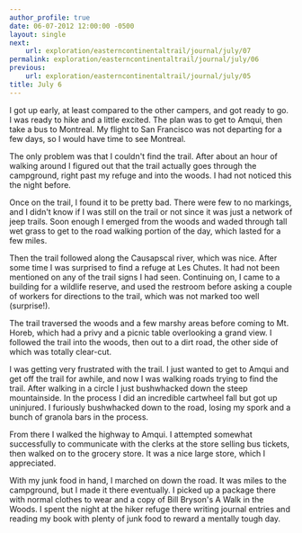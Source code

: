 ```yaml
---
author_profile: true
date: 06-07-2012 12:00:00 -0500
layout: single
next:
    url: exploration/easterncontinentaltrail/journal/july/07
permalink: exploration/easterncontinentaltrail/journal/july/06
previous:
    url: exploration/easterncontinentaltrail/journal/july/05
title: July 6
---
```

I got up early, at least compared to the other campers, and got ready to go. I was ready to hike and a little excited. The plan was to get to Amqui, then take a bus to Montreal. My flight to San Francisco was not departing for a few days, so I would have time to see Montreal.

The only problem was that I couldn't find the trail. After about an hour of walking around I figured out that the trail actually goes through the campground, right past my refuge and into the woods. I had not noticed this the night before.

Once on the trail, I found it to be pretty bad. There were few to no markings, and I didn't know if I was still on the trail or not since it was just a network of jeep trails. Soon enough I emerged from the woods and waded through tall wet grass to get to the road walking portion of the day, which lasted for a few miles.

Then the trail followed along the Causapscal river, which was nice. After some time I was surprised to find a refuge at Les Chutes. It had not been mentioned on any of the trail signs I had seen. Continuing on, I came to a building for a wildlife reserve, and used the restroom before asking a couple of workers for directions to the trail, which was not marked too well (surprise!).

The trail traversed the woods and a few marshy areas before coming to Mt. Horeb, which had a privy and a picnic table overlooking a grand view. I followed the trail into the woods, then out to a dirt road, the other side of which was totally clear-cut.

I was getting very frustrated with the trail. I just wanted to get to Amqui and get off the trail for awhile, and now I was walking roads trying to find the trail. After walking in a circle I just bushwhacked down the steep mountainside. In the process I did an incredible cartwheel fall but got up uninjured. I furiously bushwhacked down to the road, losing my spork and a bunch of granola bars in the process.

From there I walked the highway to Amqui. I attempted somewhat successfully to communicate with the clerks at the store selling bus tickets, then walked on to the grocery store. It was a nice large store, which I appreciated.

With my junk food in hand, I marched on down the road. It was miles to the campground, but I made it there eventually. I picked up a package there with normal clothes to wear and a copy of Bill Bryson's A Walk in the Woods. I spent the night at the hiker refuge there writing journal entries and reading my book with plenty of junk food to reward a mentally tough day.